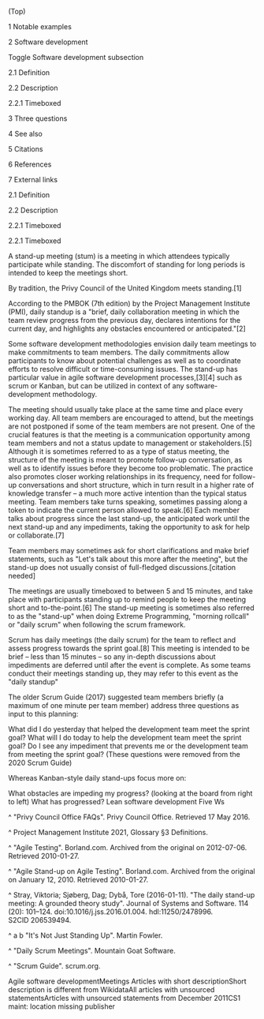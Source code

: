 


(Top)





1
Notable examples








2
Software development




Toggle Software development subsection





2.1
Definition








2.2
Description






2.2.1
Timeboxed












3
Three questions








4
See also








5
Citations








6
References








7
External links












2.1
Definition








2.2
Description






2.2.1
Timeboxed














2.2.1
Timeboxed


















A stand-up meeting (stum) is a meeting in which attendees typically participate while standing. The discomfort of standing for long periods is intended to keep the meetings short.

By tradition, the Privy Council of the United Kingdom meets standing.[1]

According to the PMBOK (7th edition) by the Project Management Institute (PMI), daily standup is a "brief, daily collaboration meeting in which the team review progress from the previous day, declares intentions for the current day, and highlights any obstacles encountered or anticipated."[2]

Some software development methodologies envision daily team meetings to make commitments to team members. The daily commitments allow participants to know about potential challenges as well as to coordinate efforts to resolve difficult or time-consuming issues. The stand-up has particular value in agile software development processes,[3][4] such as scrum or Kanban, but can be utilized in context of any software-development methodology.

The meeting should usually take place at the same time and place every working day. All team members are encouraged to attend, but the meetings are not postponed if some of the team members are not present. One of the crucial features is that the meeting is a communication opportunity among team members and not a status update to management or stakeholders.[5] Although it is sometimes referred to as a type of status meeting, the structure of the meeting is meant to promote follow-up conversation, as well as to identify issues before they become too problematic. The practice also promotes closer working relationships in its frequency, need for follow-up conversations and short structure, which in turn result in a higher rate of knowledge transfer – a much more active intention than the typical status meeting. Team members take turns speaking, sometimes passing along a token to indicate the current person allowed to speak.[6] Each member talks about progress since the last stand-up, the anticipated work until the next stand-up and any impediments, taking the opportunity to ask for help or collaborate.[7]

Team members may sometimes ask for short clarifications and make brief statements, such as "Let's talk about this more after the meeting", but the stand-up does not usually consist of full-fledged discussions.[citation needed]

The meetings are usually timeboxed to between 5 and 15 minutes, and take place with participants standing up to remind people to keep the meeting short and to-the-point.[6] The stand-up meeting is sometimes also referred to as the "stand-up" when doing Extreme Programming, "morning rollcall" or "daily scrum" when following the scrum framework.

Scrum has daily meetings (the daily scrum) for the team to reflect and assess progress towards the sprint goal.[8] This meeting is intended to be brief – less than 15 minutes – so any in-depth discussions about impediments are deferred until after the event is complete. As some teams conduct their meetings standing up, they may refer to this event as the "daily standup"

The older Scrum Guide (2017) suggested team members briefly (a maximum of one minute per team member) address three questions as input to this planning:

What did I do yesterday that helped the development team meet the sprint goal?
What will I do today to help the development team meet the sprint goal?
Do I see any impediment that prevents me or the development team from meeting the sprint goal?
(These questions were removed from the 2020 Scrum Guide)

Whereas Kanban-style daily stand-ups focus more on:

What obstacles are impeding my progress?
(looking at the board from right to left) What has progressed?
Lean software development
Five Ws

^ "Privy Council Office FAQs". Privy Council Office. Retrieved 17 May 2016.

^ Project Management Institute 2021, Glossary §3 Definitions.

^ "Agile Testing". Borland.com. Archived from the original on 2012-07-06. Retrieved 2010-01-27.

^ "Agile Stand-up on Agile Testing". Borland.com. Archived from the original on January 12, 2010. Retrieved 2010-01-27.

^ Stray, Viktoria; Sjøberg, Dag; Dybå, Tore (2016-01-11). "The daily stand-up meeting: A grounded theory study". Journal of Systems and Software. 114 (20): 101–124. doi:10.1016/j.jss.2016.01.004. hdl:11250/2478996. S2CID 206539494.

^ a b "It's Not Just Standing Up". Martin Fowler.

^ "Daily Scrum Meetings". Mountain Goat Software.

^ "Scrum Guide". scrum.org.


Agile software developmentMeetings
Articles with short descriptionShort description is different from WikidataAll articles with unsourced statementsArticles with unsourced statements from December 2011CS1 maint: location missing publisher




